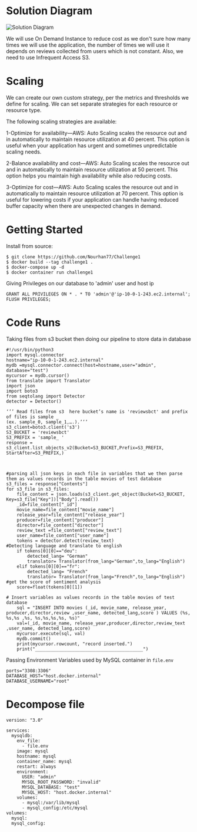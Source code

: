 # Solution Diagram
![Solution Diagram](https://user-images.githubusercontent.com/60991241/160599286-cabc4fdc-9782-48fd-8001-abaceacd6237.png)

We will use On Demand Instance to reduce cost as we don't sure how many times we will use the application,
the number of times we will use it depends on reviews collected from users which is not constant.
Also, we need to use Infrequent Access S3.

# Scaling
We can create our own custom strategy, per the metrics and thresholds we define for scaling. 
We can set separate strategies for each resource or resource type.

The following scaling strategies are available:

1-Optimize for availability—AWS: Auto Scaling scales the resource out and in automatically to maintain resource utilization at 40 percent. This option is useful when your application has urgent and sometimes unpredictable scaling needs.

2-Balance availability and cost—AWS: Auto Scaling scales the resource out and in automatically to maintain resource utilization at 50 percent. This option helps you maintain high availability while also reducing costs.

3-Optimize for cost—AWS: Auto Scaling scales the resource out and in automatically to maintain resource utilization at 70 percent. This option is useful for lowering costs if your application can handle having reduced buffer capacity when there are unexpected changes in demand.


# Getting Started 
Install from source:
```
$ git clone https://github.com/Nourhan77/Challenge1
$ docker build --tag challenge1 .
$ docker-compose up -d
$ docker container run challenge1
```
Giving Privileges on our database to 'admin' user and host ip
```
GRANT ALL PRIVILEGES ON * . * TO 'admin'@'ip-10-0-1-243.ec2.internal';
FLUSH PRIVILEGES;
```

# Code Runs
Taking files from s3 bucket 
then doing our pipeline to store data in database

```
#!/usr/bin/python3
import mysql.connector
hostname="ip-10-0-1-243.ec2.internal"
mydb =mysql.connector.connect(host=hostname,user="admin", database="test")
mycursor = mydb.cursor()
from translate import Translator
import json
import boto3
from seqtolang import Detector
detector = Detector()

‘’’ Read files from s3  here bucket’s name is 'reviewsbct' and prefix of files is sample _
(ex. sample_0, sample_1,….).’’’
s3_client=boto3.client('s3')
S3_BUCKET = 'reviewsbct'
S3_PREFIX = 'sample_ '
response = s3_client.list_objects_v2(Bucket=S3_BUCKET,Prefix=S3_PREFIX, StartAfter=S3_PREFIX,)



#parsing all json keys in each file in variables that we then parse them as values records in the table movies of test database 
s3_files = response["Contents"]
for s3_file in s3_files:
    file_content = json.loads(s3_client.get_object(Bucket=S3_BUCKET, Key=s3_file["Key"])["Body"].read())
    _id=file_content["_id"]
    movie_name=file_content["movie_name"]
    release_year=file_content["release_year"]
    producer=file_content["producer"]
    director=file_content["director"]
    review_text =file_content["review_text"]
    user_name=file_content["user_name"]
    tokens = detector.detect(review_text)
#Detecting language and translate to english
    if tokens[0][0]=="deu":
        detected_lang= "German"
        translator= Translator(from_lang="German",to_lang="English")
    elif tokens[0][0]=="fr":
        detected_lang= "French"
        translator= Translator(from_lang="French",to_lang="English")
#get the score of sentiment analysis
    score=float(tokens[0][1])

# Insert variables as values records in the table movies of test database 
    sql = "INSERT INTO movies (_id, movie_name, release_year, producer,director,review ,user_name, detected_lang,score ) VALUES (%s, %s,%s ,%s, %s,%s,%s,%s, %s)"
    val=(_id, movie_name, release_year,producer,director,review_text ,user_name, detected_lang,score)
    mycursor.execute(sql, val)
    mydb.commit()
    print(mycursor.rowcount, "record inserted.")
    print("_________________________________________")

```
Passing Environment Variables used by MySQL container in ```file.env```

```
ports="3308:3306"
DATABASE_HOST="host.docker.internal"
DATABASE_USERNAME="root"
```


# Decompose file

```
version: "3.0"

services:
  mysqldb:
    env_file:
      - file.env
    image: mysql
    hostname: mysql
    container_name: mysql
    restart: always
    environment:
      USER: "admin"
      MYSQL_ROOT_PASSWORD: "invalid"
      MYSQL_DATABASE: "test"
      MYSQL_HOST: "host.docker.internal"
    volumes:
      - mysql:/var/lib/mysql
      - mysql_config:/etc/mysql
volumes:
  mysql:
  mysql_config:    
```
